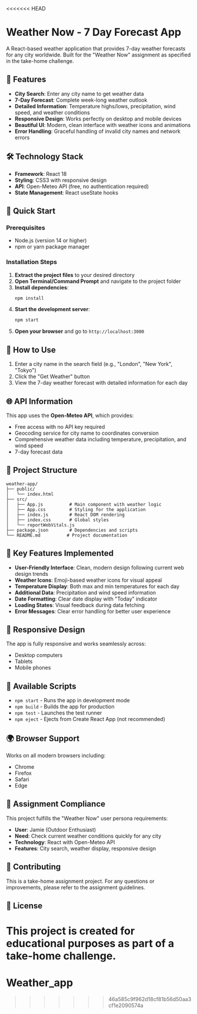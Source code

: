 <<<<<<< HEAD
# Weather Now - 7 Day Forecast App

A React-based weather application that provides 7-day weather forecasts for any city worldwide. Built for the "Weather Now" assignment as specified in the take-home challenge.

## 🌟 Features

- **City Search**: Enter any city name to get weather data
- **7-Day Forecast**: Complete week-long weather outlook
- **Detailed Information**: Temperature highs/lows, precipitation, wind speed, and weather conditions
- **Responsive Design**: Works perfectly on desktop and mobile devices
- **Beautiful UI**: Modern, clean interface with weather icons and animations
- **Error Handling**: Graceful handling of invalid city names and network errors

## 🛠️ Technology Stack

- **Framework**: React 18
- **Styling**: CSS3 with responsive design
- **API**: Open-Meteo API (free, no authentication required)
- **State Management**: React useState hooks

## 🚀 Quick Start

### Prerequisites
- Node.js (version 14 or higher)
- npm or yarn package manager

### Installation Steps

1. **Extract the project files** to your desired directory
2. **Open Terminal/Command Prompt** and navigate to the project folder
3. **Install dependencies**:
   ```bash
   npm install
   ```
4. **Start the development server**:
   ```bash
   npm start
   ```
5. **Open your browser** and go to `http://localhost:3000`

## 📱 How to Use

1. Enter a city name in the search field (e.g., "London", "New York", "Tokyo")
2. Click the "Get Weather" button
3. View the 7-day weather forecast with detailed information for each day

## 🌐 API Information

This app uses the **Open-Meteo API**, which provides:
- Free access with no API key required
- Geocoding service for city name to coordinates conversion
- Comprehensive weather data including temperature, precipitation, and wind speed
- 7-day forecast data

## 📂 Project Structure

```
weather-app/
├── public/
│   └── index.html
├── src/
│   ├── App.js          # Main component with weather logic
│   ├── App.css         # Styling for the application
│   ├── index.js        # React DOM rendering
│   ├── index.css       # Global styles
│   └── reportWebVitals.js
├── package.json        # Dependencies and scripts
└── README.md          # Project documentation
```

## 🎨 Key Features Implemented

- **User-Friendly Interface**: Clean, modern design following current web design trends
- **Weather Icons**: Emoji-based weather icons for visual appeal
- **Temperature Display**: Both max and min temperatures for each day
- **Additional Data**: Precipitation and wind speed information
- **Date Formatting**: Clear date display with "Today" indicator
- **Loading States**: Visual feedback during data fetching
- **Error Messages**: Clear error handling for better user experience

## 📱 Responsive Design

The app is fully responsive and works seamlessly across:
- Desktop computers
- Tablets
- Mobile phones

## 🔧 Available Scripts

- `npm start` - Runs the app in development mode
- `npm build` - Builds the app for production
- `npm test` - Launches the test runner
- `npm eject` - Ejects from Create React App (not recommended)

## 🌍 Browser Support

Works on all modern browsers including:
- Chrome
- Firefox
- Safari
- Edge

## 📝 Assignment Compliance

This project fulfills the "Weather Now" user persona requirements:
- **User**: Jamie (Outdoor Enthusiast)
- **Need**: Check current weather conditions quickly for any city
- **Technology**: React with Open-Meteo API
- **Features**: City search, weather display, responsive design

## 🤝 Contributing

This is a take-home assignment project. For any questions or improvements, please refer to the assignment guidelines.

## 📄 License

This project is created for educational purposes as part of a take-home challenge.
=======
# Weather_app
>>>>>>> 46a585c9f962d18cf81b56d50aa3cf1e2090574a
